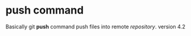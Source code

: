 push command
==============

Basically git **push** command push files into remote *repository*.
version 4.2

